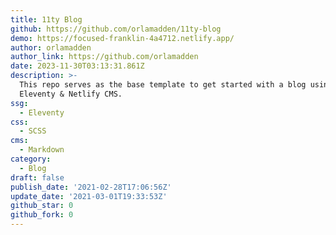 ```yaml
---
title: 11ty Blog
github: https://github.com/orlamadden/11ty-blog
demo: https://focused-franklin-4a4712.netlify.app/
author: orlamadden
author_link: https://github.com/orlamadden
date: 2023-11-30T03:13:31.861Z
description: >-
  This repo serves as the base template to get started with a blog using
  Eleventy & Netlify CMS.
ssg:
  - Eleventy
css:
  - SCSS
cms:
  - Markdown
category:
  - Blog
draft: false
publish_date: '2021-02-28T17:06:56Z'
update_date: '2021-03-01T19:33:53Z'
github_star: 0
github_fork: 0
---
```

